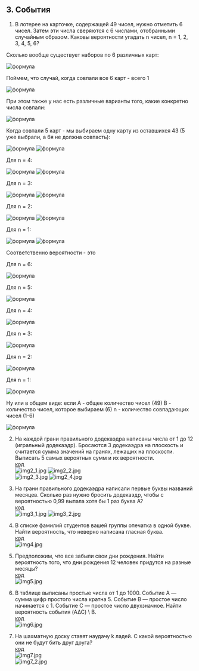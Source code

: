 ## 3. События

1. В лотерее на карточке, содержащей 49 чисел, нужно отметить 6 чисел.
Затем эти числа сверяются с 6 числами, отобранными случайным образом.
Каковы вероятности угадать n чисел, n = 1, 2, 3, 4, 5, 6?  

Сколько вообще существует наборов по 6 различных карт:
  
![формула](https://latex.codecogs.com/svg.image?&space;C_{49}^{6})
  

Поймем, что случай, когда совпали все 6 карт - всего 1  

![формула](https://latex.codecogs.com/svg.image?&space;C_{43}^{0})

При этом также у нас есть различные варианты того, какие конкретно числа совпали:

![формула](https://latex.codecogs.com/svg.image?&space;C_{6}^{6})

Когда совпали 5 карт - мы выбираем одну карту из оставшихся 43 (5 уже выбрали, а 6я не должна совпасть):   

![формула](https://latex.codecogs.com/svg.image?&space;C_{43}^{1})
![формула](https://latex.codecogs.com/svg.image?&space;C_{6}^{5})


Для n = 4:

![формула](https://latex.codecogs.com/svg.image?&space;C_{43}^{2})
![формула](https://latex.codecogs.com/svg.image?&space;C_{6}^{4})


Для n = 3:

![формула](https://latex.codecogs.com/svg.image?&space;C_{43}^{3})
![формула](https://latex.codecogs.com/svg.image?&space;C_{6}^{3})


Для n = 2:

![формула](https://latex.codecogs.com/svg.image?&space;C_{43}^{4})
![формула](https://latex.codecogs.com/svg.image?&space;C_{6}^{2})


Для n = 1:

![формула](https://latex.codecogs.com/svg.image?&space;C_{43}^{5})
![формула](https://latex.codecogs.com/svg.image?&space;C_{6}^{1})


Соответственно вероятности - это


Для n = 6:

![формула](https://latex.codecogs.com/svg.image?\inline&space;\frac{C_{0}^{43}C_{6}^{6}}{C_{49}^{6}})


Для n = 5:

![формула](https://latex.codecogs.com/svg.image?\inline&space;\frac{C_{1}^{43}C_{5}^{6}}{C_{49}^{6}})


Для n = 4:

![формула](https://latex.codecogs.com/svg.image?\inline&space;\frac{C_{2}^{43}C_{4}^{6}}{C_{49}^{6}})


Для n = 3:

![формула](https://latex.codecogs.com/svg.image?\inline&space;\frac{C_{3}^{43}C_{3}^{6}}{C_{49}^{6}})


Для n = 2:

![формула](https://latex.codecogs.com/svg.image?\inline&space;\frac{C_{4}^{43}C_{2}^{6}}{C_{49}^{6}})


Для n = 1:

![формула](https://latex.codecogs.com/svg.image?\inline&space;\frac{C_{5}^{43}C_{1}^{6}}{C_{49}^{6}})


Ну или в общем виде:
если A - общее количество чисел (49)
B - количество чисел, которое выбираем (6)
n - количество совпадающих чисел (1-6)

![формула](https://latex.codecogs.com/svg.image?\inline&space;\frac{C_{B-n}^{A-B}C_{n}^{B}}{C_{A}^{B}})


2. На каждой грани правильного додекаэдра написаны числа от 1 до 12
(игральный додекаэдр). Бросаются 3 додекаэдра на плоскость и считается
сумма значений на гранях, лежащих на плоскости. Выписать 5 самых
вероятных сумм и их вероятности.  
   [код](2.py)  
   ![img2_1.jpg](resources/img2_1.jpg) ![img2_2.jpg](resources/img2_2.jpg)  
   ![img2_3.jpg](resources/img2_3.jpg) ![img2_4.jpg](resources/img2_4.jpg)
   
3. На грани правильного додекаэдра написали первые буквы названий
месяцев. Сколько раз нужно бросить додекаэдр, чтобы с вероятностью
0,99 выпала хотя бы 1 раз буква А?  
   [код](3.py)  
 ![img3_1.jpg](resources/img3_1.jpg) ![img3_2.jpg](resources/img3_2.jpg) 
  
4. В списке фамилий студентов вашей группы опечатка в одной букве. Найти
вероятность, что неверно написана гласная буква.  
   [код](4.py)  
 ![img4.jpg](resources/img4.jpg)
  

5. Предположим, что все забыли свои дни рождения. Найти вероятность
того, что дни рождения 12 человек придутся на разные месяцы?  
   [код](5.py)  
 ![img5.jpg](resources/img5.jpg)
  
  
6. В таблице выписаны простые числа от 1 до 1000. Событие A — сумма
цифр простого числа кратна 5. Событие B — простое число начинается с 1.
Событие C — простое число двухзначное. Найти вероятность события (A∆C) \ B.  
   [код](6.py)  
   ![img6.jpg](resources/img6.jpg)
  
7. На шахматную доску ставят наудачу k ладей. С какой вероятностью они
не будут бить друг друга?  
   [код](7.py)  
   ![img7.jpg](resources/img7_1.jpg)  
   ![img7_2.jpg](resources/img7_2.jpg)
